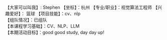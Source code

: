 【大家可以叫我】: Stephen
【坐标】：杭州
【专业/职业】：视觉算法工程师
【兴趣爱好】： 篮球
【项目技能】：cv、nlp  
【组队情况】：已组队  
【本课程学习基础】：CV、NLP、LLM  
【本期活动目标】：good good study, day day up!
